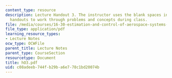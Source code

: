 ```yaml
---
content_type: resource
description: Lecture Handout 3. The instructor uses the blank spaces in these lecture
  handouts to work through problems and concepts during class.
file: /media/courses/16-30-estimation-and-control-of-aerospace-systems-spring-2004/c08adeeb744fb29ba6e778c1bd20074b_hO3.pdf
file_type: application/pdf
learning_resource_types:
- Lecture Notes
ocw_type: OCWFile
parent_title: Lecture Notes
parent_type: CourseSection
resourcetype: Document
title: hO3.pdf
uid: c08adeeb-744f-b29b-a6e7-78c1bd20074b
---
```

